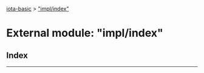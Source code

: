 [iota-basic](../README.md) > ["impl/index"](../modules/_impl_index_.md)



# External module: "impl/index"

## Index


---
